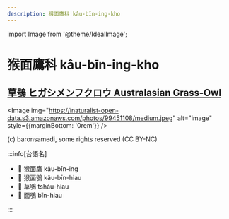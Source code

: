 ```yaml
---
description: 猴面鷹科 kâu-bīn-ing-kho
---
```


import Image from '@theme/IdealImage';

# 猴面鷹科 kâu-bīn-ing-kho

## [草鴞 ヒガシメンフクロウ Australasian Grass-Owl](https://ebird.org/species/ausgro1)

<Image img="https://inaturalist-open-data.s3.amazonaws.com/photos/99451108/medium.jpeg" alt="image" style={{marginBottom: '0rem'}} />

<p className="image-caption">
(c) baronsamedi, some rights reserved (CC BY-NC)
</p>

:::info[台語名]

- 🎯 猴面鷹 kâu-bīn-ing
- 🎯 猴面鴞 kâu-bīn-hiau
- 🎯 草鴞 tsháu-hiau
- 🎯 面鴞 bīn-hiau

:::
